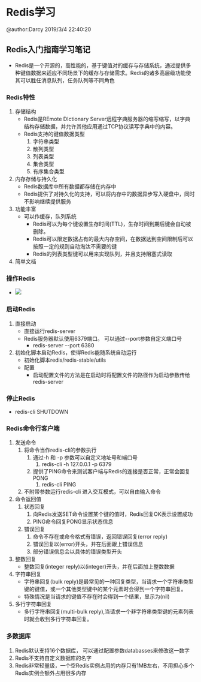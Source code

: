 # Redis学习
@author:Darcy
2019/3/4 22:40:20 

## Redis入门指南学习笔记
- Redis是一个开源的，高性能的，基于键值对的缓存与存储系统，通过提供多种键值数据来适应不同场景下的缓存与存储需求。Redis的诸多高层级功能使其可以胜任消息队列，任务队列等不同角色

### Redis特性
1. 存储结构
	- Redis是REmote DIctionary Server远程字典服务器的缩写缩写，以字典结构存储数据，并允许其他应用通过TCP协议读写字典中的内容。
	- Redis支持的键值数据类型
		1. 字符串类型
		2. 散列类型
		3. 列表类型
		4. 集合类型
		5. 有序集合类型 
2. 内存存储与持久化
	- Redis数据库中所有数据都存储在内存中
	- Redis提供了对持久化的支持，可以将内存中的数据异步写入硬盘中，同时不影响继续提供服务
3. 功能丰富
	- 可以作缓存，队列系统
		- Redis可以为每个键设置生存时间(TTL)，生存时间到期后键会自动被删除。
		- Redis可以限定数据占有的最大内存空间，在数据达到空间限制后可以按照一定的规则自动淘汰不需要的键
		- Redis的列表类型键可以用来实现队列，并且支持阻塞式读取
4. 简单文档

### 操作Redis
- ![](https://i.imgur.com/sVZkDFJ.png)

### 启动Redis
1. 直接启动
	- 直接运行redis-server
	- Redis服务器默认使用6379端口。 可以通过--port参数自定义端口号
		- redis-server --port 6380
2. 初始化脚本启动Redis，使得Redis能随系统自动运行
	- 初始化脚本redis/redis-stable/utils
	- 配置
		- 启动配置文件的方法是在启动时将配置文件的路径作为启动参数传给redis-server 

### 停止Redis
- redis-cli SHUTDOWN

### Redis命令行客户端
1. 发送命令
	1. 将命令当作redis-cli的参数执行
		1. 通过-h 和 -p 参数可以自定义地址号和端口号
			1. redis-cli -h 127.0.0.1 -p 6379
		2. 提供了PING命令来测试客户端与Redis的连接是否正常，正常会回复PONG
			1. redis-cli PING
	2. 不附带参数运行redis-cli 进入交互模式，可以自由输入命令
2. 命令返回值
	1. 状态回复
		1. 向Redis发送SET命令设置某个键的值时，Redis回复OK表示设置成功
		2. PING命令回复PONG显示状态信息
	2. 错误回复
		1. 命令不存在或命令格式有错误，返回错误回复(error reply)
		2. 错误回复以(error)开头，并在后面跟上错误信息
		3. 部分错误信息会以具体的错误类型开头
3. 整数回复
	- 整数回复(integer reply)以(integer)开头，并在后面加上整数数据
4. 字符串回复
	- 字符串回复(bulk reply)是最常见的一种回复类型，当请求一个字符串类型键的键值，或一个其他类型键中的某个元素时会得到一个字符串回复。
	- 特殊情况是当请求的键值不存在时会得到一个结果，显示为(nil)
5. 多行字符串回复
	- 多行字符串回复(multi-bulk reply),当请求一个非字符串类型键的元素列表时就会收到多行字符串回复。

### 多数据库
1. Redis默认支持16个数据库， 可以通过配置参数databasses来修改这一数字
2. Redis不支持自定义数据库的名字
3. Redis非常轻量级，一个空Redis实例占用的内存只有1MB左右，不用担心多个Redis实例会额外占用很多内存